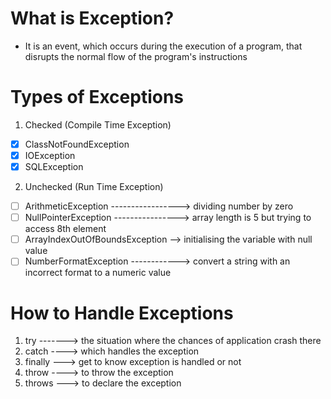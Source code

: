 # What is Exception?
- It is an event, which occurs during the execution of a program, that disrupts the normal flow of the program's instructions

# Types of Exceptions
1. Checked (Compile Time Exception)
- [x] ClassNotFoundException
- [x] IOException
- [x] SQLException
2. Unchecked (Run Time Exception)
- [ ] ArithmeticException -----------------> dividing number by zero
- [ ] NullPointerException ----------------> array length is 5 but trying to access 8th element
- [ ] ArrayIndexOutOfBoundsException --> initialising the variable with null value
- [ ] NumberFormatException ------------> convert a string with an incorrect format to a numeric value

# How to Handle Exceptions
1. try -------> the situation where the chances of application crash there
2. catch ----> which handles the exception
3. finally ---> get to know exception is handled or not
4. throw ----> to throw the exception
5. throws ---> to declare the exception
